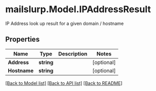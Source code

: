 # mailslurp.Model.IPAddressResult
IP Address look up result for a given domain / hostname
## Properties

Name | Type | Description | Notes
------------ | ------------- | ------------- | -------------
**Address** | **string** |  | [optional] 
**Hostname** | **string** |  | [optional] 

[[Back to Model list]](../README#documentation-for-models) [[Back to API list]](../README#documentation-for-api-endpoints) [[Back to README]](../README)

